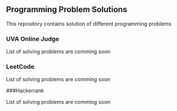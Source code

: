 ## Programming Problem Solutions

This repository contains solution of different programming problems

### UVA Online Judge

List of solving problems are comming soon 

### LeetCode

List of solving problems are comming soon

###Hackerrank

List of solving problems are comming soon
